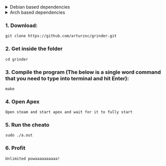 <details>
<summary>Debian based dependencies</summary>

## Intall build-essential / libx11-dev / libxtst-dev (Mandatory. You only need to do this once) !!!
`
sudo apt-get install build-essential libx11-dev libxtst-dev
`
</details>

<details>
<summary>Arch based dependencies</summary>

## Intall base-devel / libx11 / libxtst (Mandatory. You only need to do this once) !!!
`
sudo pacman -Sy base-devel libx11 libxtst
`
</details>



### 1. Download:
```
git clone https://github.com/arturzxc/grinder.git
```

### 2. Get inside the folder
```
cd grinder
```

### 3. Compile the program (The below is a single word command that you need to type into terminal and hit Enter):
```
make
```

### 4. Open Apex
```
Open steam and start apex and wait for it to fully start
```

### 5. Run the cheato
```
sudo ./a.out
```

### 6. Profit
```
Unlimited powaaaaaaaaaa!
```
